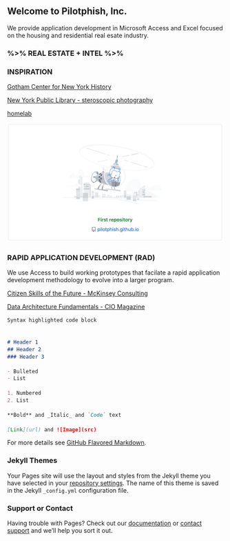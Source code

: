 ## Welcome to Pilotphish, Inc.

We provide application development in Microsoft Access and Excel focused on the housing and residential real esate industry.

###  %>%  REAL ESTATE + INTEL  %>%


### INSPIRATION

[Gotham Center for New York History](https://www.gothamcenter.org/about/our-mission)

[New York Public Library - steroscopic photography](http://stereo.nypl.org/)

[homelab](https://reddit.com/r/homelab/) 

![](/images/helicat.bmp)


### RAPID APPLICATION DEVELOPMENT (RAD)

We use Access to build working prototypes that facilate a rapid application development methodology to evolve into a larger program. 

[Citizen Skills of the Future - McKinsey Consulting](https://www.mckinsey.com/industries/public-and-social-sector/our-insights/defining-the-skills-citizens-will-need-in-the-future-world-of-work)


[Data Architecture Fundamentals - CIO Magazine](https://www.cio.com/article/3588155/what-is-data-architecture-a-framework-for-managing-data.html)

```markdown
Syntax highlighted code block


# Header 1
## Header 2
### Header 3

- Bulleted
- List

1. Numbered
2. List

**Bold** and _Italic_ and `Code` text

[Link](url) and ![Image](src)
```

For more details see [GitHub Flavored Markdown](https://guides.github.com/features/mastering-markdown/).

### Jekyll Themes

Your Pages site will use the layout and styles from the Jekyll theme you have selected in your [repository settings](https://github.com/pilotphish/pilotphish.github.io/settings/pages). The name of this theme is saved in the Jekyll `_config.yml` configuration file.

### Support or Contact

Having trouble with Pages? Check out our [documentation](https://docs.github.com/categories/github-pages-basics/) or [contact support](https://support.github.com/contact) and we’ll help you sort it out.

